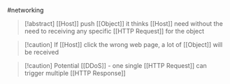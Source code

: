 #networking 
>[!abstract] [[Host]] push [[Object]] it thinks [[Host]] need without the need to receiving any specific [[HTTP Request]] for the object

>[!caution] If [[Host]] click the wrong web page, a lot of [[Object]] will be received

>[!caution] Potential [[DDoS]] - one single [[HTTP Request]] can trigger multiple [[HTTP Response]]